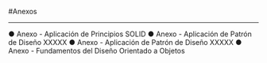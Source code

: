 #Anexos 
____________________________________________________________________________________________
● Anexo - Aplicación de Principios SOLID 
● Anexo - Aplicación de Patrón de Diseño XXXXX 
● Anexo - Aplicación de Patrón de Diseño XXXXX 
● Anexo - Fundamentos del Diseño Orientado a Objetos
